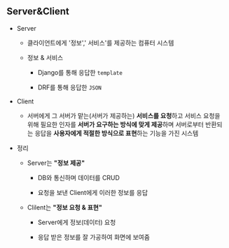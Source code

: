 ## Server&Client

* Server
  
  * 클라이언트에게 '정보',' 서비스'를 제공하는 컴퓨터 시스템
  
  * 정보 & 서비스
    
    * Django를 통해 응답한 `template`
    
    * DRF를 통해 응답한 `JSON`

* Client
  
  * 서버에게 그 서버가 맡는(서버가 제공하는) **서비스를 요청**하고 서비스 요청을 위해 필요한 인자를 **서버가 요구하는 방식에 맞게 제공**하며 서버로부터 반환되는 응답을 **사용자에게 적절한 방식으로 표현**하는 기능을 가진 시스템

* 정리
  
  * Server는 **"정보 제공"**
    
    * DB와 통신하며 데이터를 CRUD
    
    * 요청을 보낸 Client에게 이러한 정보를 응답
  
  * Clilent는 **"정보 요청 & 표현"**
    
    * Server에게 정보(데이터) 요청
    
    * 응답 받은 정보를 잘 가공하여 화면에 보여줌


